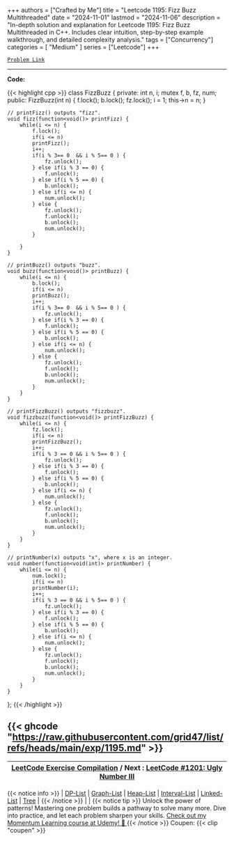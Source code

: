 
+++
authors = ["Crafted by Me"]
title = "Leetcode 1195: Fizz Buzz Multithreaded"
date = "2024-11-01"
lastmod = "2024-11-06"
description = "In-depth solution and explanation for Leetcode 1195: Fizz Buzz Multithreaded in C++. Includes clear intuition, step-by-step example walkthrough, and detailed complexity analysis."
tags = ["Concurrency"]
categories = [
    "Medium"
]
series = ["Leetcode"]
+++



[`Problem Link`](https://leetcode.com/problems/fizz-buzz-multithreaded/description/)

---
**Code:**

{{< highlight cpp >}}
class FizzBuzz {
private:
    int n, i;
    mutex f, b, fz, num;
public:
    FizzBuzz(int n) {
        f.lock();
        b.lock();
        fz.lock();
        i = 1;
        this->n = n;
    }

    // printFizz() outputs "fizz".
    void fizz(function<void()> printFizz) {
        while(i <= n) {
            f.lock();
            if(i <= n)            
            printFizz();
            i++;            
            if(i % 3== 0  && i % 5== 0 ) {
                fz.unlock();
            } else if(i % 3 == 0) {
                f.unlock();
            } else if(i % 5 == 0) {
                b.unlock();
            } else if(i <= n) {
                num.unlock();
            } else {
                fz.unlock();
                f.unlock();
                b.unlock();
                num.unlock();
            }

        }
    }

    // printBuzz() outputs "buzz".
    void buzz(function<void()> printBuzz) {
        while(i <= n) {
            b.lock();
            if(i <= n)            
            printBuzz();
            i++;
            if(i % 3== 0  && i % 5== 0 ) {
                fz.unlock();
            } else if(i % 3 == 0) {
                f.unlock();
            } else if(i % 5 == 0) {
                b.unlock();
            } else if(i <= n) {
                num.unlock();
            } else {
                fz.unlock();
                f.unlock();
                b.unlock();
                num.unlock();
            }
        }
    }

    // printFizzBuzz() outputs "fizzbuzz".
	void fizzbuzz(function<void()> printFizzBuzz) {
        while(i <= n) {
            fz.lock();
            if(i <= n)
            printFizzBuzz();
            i++;
            if(i % 3 == 0 && i % 5== 0 ) {
                fz.unlock();
            } else if(i % 3 == 0) {
                f.unlock();
            } else if(i % 5 == 0) {
                b.unlock();
            } else if(i <= n) {
                num.unlock();
            } else {
                fz.unlock();
                f.unlock();
                b.unlock();
                num.unlock();
            }
        }
    }

    // printNumber(x) outputs "x", where x is an integer.
    void number(function<void(int)> printNumber) {
        while(i <= n) {
            num.lock();
            if(i <= n)
            printNumber(i);
            i++;
            if(i % 3 == 0 && i % 5== 0 ) {
                fz.unlock();
            } else if(i % 3 == 0) {
                f.unlock();
            } else if(i % 5 == 0) {
                b.unlock();
            } else if(i <= n) {
                num.unlock();
            } else {
                fz.unlock();
                f.unlock();
                b.unlock();
                num.unlock();
            }
        }
    }
};
{{< /highlight >}}

{{< ghcode "https://raw.githubusercontent.com/grid47/list/refs/heads/main/exp/1195.md" >}}
---

| [LeetCode Exercise Compilation](https://grid47.xyz/leetcode/) / Next : [LeetCode #1201: Ugly Number III](https://grid47.xyz/posts/leetcode_1201) |
| --- |
{{< notice info >}}
| [DP-List](https://grid47.xyz/lists/dp/) | [Graph-List](https://grid47.xyz/lists/graph/) | [Heap-List](https://grid47.xyz/lists/heap/) | [Interval-List](https://grid47.xyz/lists/interval/) | [Linked-List](https://grid47.xyz/lists/ll/) | [Tree](https://grid47.xyz/lists/tree/) |
{{< /notice >}}
| |
{{< notice tip >}}
Unlock the power of patterns! Mastering one problem builds a pathway to solve many more. Dive into practice, and let each problem sharpen your skills. [Check out my Momentum Learning course at Udemy! 🚀 ](https://www.udemy.com/course/algorithms-and-data-structures-in-cpp/)
{{< /notice >}}
Coupen: {{< clip "coupen" >}}
